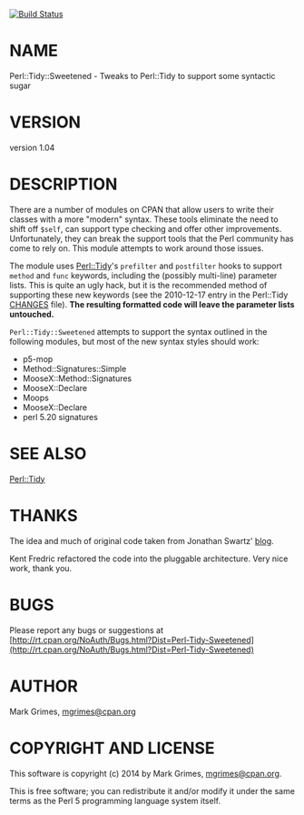 [![Build Status](https://travis-ci.org/mvgrimes/Perl-Tidy-Sweetened.svg?branch=master)](https://travis-ci.org/mvgrimes/Perl-Tidy-Sweetened)
# NAME

Perl::Tidy::Sweetened - Tweaks to Perl::Tidy to support some syntactic sugar

# VERSION

version 1.04

# DESCRIPTION

There are a number of modules on CPAN that allow users to write their classes
with a more "modern" syntax. These tools eliminate the need to shift off
`$self`, can support type checking and offer other improvements.
Unfortunately, they can break the support tools that the Perl community has
come to rely on. This module attempts to work around those issues.

The module uses
[Perl::Tidy](https://metacpan.org/pod/Perl::Tidy)'s `prefilter` and `postfilter` hooks to support `method` and
`func` keywords, including the (possibly multi-line) parameter lists. This is
quite an ugly hack, but it is the recommended method of supporting these new
keywords (see the 2010-12-17 entry in the Perl::Tidy
[CHANGES](https://metacpan.org/source/SHANCOCK/Perl-Tidy-20120714/CHANGES)
file). **The resulting formatted code will leave the parameter lists untouched.**

`Perl::Tidy::Sweetened` attempts to support the syntax outlined in the
following modules, but most of the new syntax styles should work:

- p5-mop
- Method::Signatures::Simple
- MooseX::Method::Signatures
- MooseX::Declare
- Moops
- MooseX::Declare
- perl 5.20 signatures

# SEE ALSO

[Perl::Tidy](https://metacpan.org/pod/Perl::Tidy)

# THANKS

The idea and much of original code taken from Jonathan Swartz'
[blog](http://www.openswartz.com/2010/12/19/perltidy-and-method-happy-together/).

Kent Fredric refactored the code into the pluggable architecture. Very nice
work, thank you.

# BUGS

Please report any bugs or suggestions at
[http://rt.cpan.org/NoAuth/Bugs.html?Dist=Perl-Tidy-Sweetened](http://rt.cpan.org/NoAuth/Bugs.html?Dist=Perl-Tidy-Sweetened)

# AUTHOR

Mark Grimes, <mgrimes@cpan.org>

# COPYRIGHT AND LICENSE

This software is copyright (c) 2014 by Mark Grimes, <mgrimes@cpan.org>.

This is free software; you can redistribute it and/or modify it under
the same terms as the Perl 5 programming language system itself.
